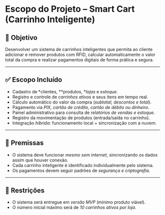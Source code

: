 # Escopo do Projeto – Smart Cart (Carrinho Inteligente)

## 🎯 Objetivo
Desenvolver um sistema de carrinhos inteligentes que permita ao cliente adicionar e remover produtos com RFID, calcular automaticamente o valor total da compra e realizar pagamentos digitais de forma prática e segura.

---

## ✅ Escopo Incluído
- Cadastro de *clientes, **produtos, **lojas* e *estoque*.
- Registro e controle de *carrinhos ativos* e seus itens em tempo real.
- Cálculo automático do valor da compra (*subtotal, descontos e total*).
- Pagamento via *PIX, cartão de crédito, cartão de débito ou dinheiro*.
- Painel administrativo para consulta de *relatórios de vendas e estoque*.
- Registro da movimentação de produtos (entrada/saída no carrinho).
- Integração *híbrida*: funcionamento local + sincronização com a nuvem.

---

## 📌 Premissas
- O sistema deve funcionar *mesmo sem internet*, sincronizando os dados assim que houver conexão.
- Cada carrinho inteligente é identificado individualmente pelo sistema.
- Os pagamentos devem seguir padrões de *segurança e criptografia*.

---

## 📌 Restrições
- O sistema será entregue em *versão MVP* (mínimo produto viável).
- O número inicial máximo será de *10 carrinhos ativos por loja*.